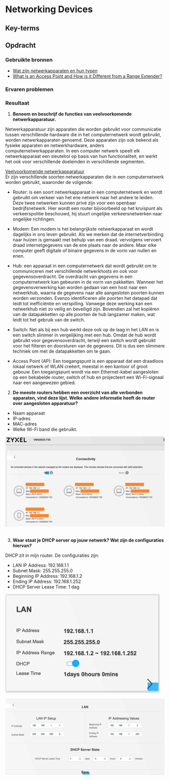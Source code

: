 # Networking Devices


## Key-terms


## Opdracht
### Gebruikte bronnen
- [Wat zijn netwerkapparaten en hun typen](https://nl.jf-parede.pt/what-are-network-devices)
- [What is an Access Point and How is it Different from a Range Extender?](https://www.linksys.com/gb/what-is-a-wifi-access-point.html)


### Ervaren problemen


### Resultaat
1. **Benoem en beschrijf de functies van veelvoorkomende netwerkapparatuur.**  

Netwerkapparatuur zijn apparaten die worden gebruikt voor communicatie tussen verschillende hardware die in het computernetwerk wordt gebruikt, worden netwerkapparaten genoemd. Deze apparaten zijn ook bekend als fysieke apparaten en netwerkhardware, anders computernetwerkapparaten. In een computer netwerk speelt elk netwerkapparaat een sleutelrol op basis van hun functionaliteit, en werkt het ook voor verschillende doeleinden in verschillende segmenten.  

<ins>Veelvoorkomende netwerkapparatuur</ins>  
Er zijn verschillende soorten netwerkapparaten die in een computernetwerk worden gebruikt, waaronder de volgende:

- Router: is een soort netwerkapparaat in een computernetwerk en wordt gebruikt om verkeer van het ene netwerk naar het andere te leiden. Deze twee netwerken kunnen privé zijn voor een openbaar bedrijfsnetwerk. Hier wordt een router bijvoorbeeld op het kruispunt als verkeerspolitie beschouwd, hij stuurt ongelijke verkeersnetwerken naar ongelijke richtingen.  

- Modem: Een modem is het belangrijkste netwerkapparaat en wordt dagelijks in ons leven gebruikt. Als we merken dat de internetverbinding naar huizen is gemaakt met behulp van een draad. vervolgens vervoert draad internetgegevens van de ene plaats naar de andere. Maar elke computer geeft digitale of binaire gegevens in de vorm van nullen en enen.

- Hub: een apparaat in een computernetwerk dat wordt gebruikt om te communiceren met verschillende netwerkhosts en ook voor gegevensoverdracht. De overdracht van gegevens in een computernetwerk kan gebeuren in de vorm van pakketten. Wanneer het gegevensverwerking kan worden gedaan van een host naar een netwerkhub, waarna de gegevens naar alle aangesloten poorten kunnen worden verzonden. Evenzo identificeren alle poorten het datapad dat leidt tot inefficiëntie en verspilling. Vanwege deze werking kan een netwerkhub niet zo veilig en beveiligd zijn. Bovendien zal het kopiëren van de datapakketten op alle poorten de hub langzamer maken, wat leidt tot het gebruik van de switch.

- Switch: Net als bij een hub werkt deze ook op de laag in het LAN en is een switch slimmer in vergelijking met een hub. Omdat de hub wordt gebruikt voor gegevensoverdracht, terwijl een switch wordt gebruikt voor het filteren en doorsturen van de gegevens. Dit is dus een slimmere techniek om met de datapakketten om te gaan.

- Access Point (AP): Een toegangspunt is een apparaat dat een draadloos lokaal netwerk of WLAN creëert, meestal in een kantoor of groot gebouw. Een toegangspunt wordt via een Ethernet-kabel aangesloten op een bekabelde router, switch of hub en projecteert een Wi-Fi-signaal naar een aangewezen gebied.

2. **De meeste routers hebben een overzicht van alle verbonden apparaten, vind deze lijst. Welke andere informatie heeft de router over aangesloten apparatuur?**

- Naam apparaat
- IP-adres
- MAC-adres
- Welke Wi-Fi band die gebruikt.

![router overzicht van verbonden apparaten](/02_Networking/images/02_networking-devices2-1.png)<br><br>

3. **Waar staat je DHCP server op jouw netwerk? Wat zijn de configuraties hiervan?**

DHCP zit in mijn router. De configuraties zijn:
- LAN IP Address: 192.168.1.1
- Subnet Mask: 255.255.255.0
- Beginning IP Address: 192.168.1.2
- Ending IP Address: 192.168.1.252
- DHCP Server Lease Time: 1 dag

![DHCP samenvatting](/02_Networking/images/02_networking-devices3-1.png)<br>

![DHCP configuratie](/02_Networking/images/02_networking-devices3-2.png)<br><br>

